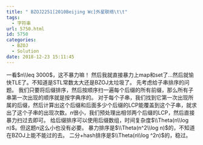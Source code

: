 ```yaml
---
title: " BZOJ2251[2010Beijing Wc]外星联络\t\t"
tags:
  - 字符串
url: 5750.html
id: 5750
categories:
  - BZOJ
  - Solution
date: 2018-12-23 15:11:45
---
```


一看$n\\leq 3000$，这不暴力嘛！ 然后我就直接暴力上map和set了…然后就愉快TLE了。不知道是STL常数太大还是BZOJ太垃圾了。 先考虑给子串排序的问题。 我们只要将后缀排序，然后按顺序扫一遍每个后缀的所有前缀，那么所有子串第一次出现的顺序就是按字典序的。 对于每个子串，我们找到它第一次出现所属的后缀，然后计算出这个后缀和后面多少个后缀的LCP能覆盖到这个子串，就求出了这个子串的出现次数。$n​$很小，我们预处理出相邻两个后缀的LCP，然后直接暴力扫过去即可。 给后缀排序可以使用后缀数组，时间复杂度$\\Theta(n\\log n)$。但这题$n$这么小也没有必要。 暴力排序是$\\Theta(n^2\\log n)$的，不知道在BZOJ上能不能过的去。 二分+hash排序是$\\Theta(n\\log ^2n)$的，稳过。
